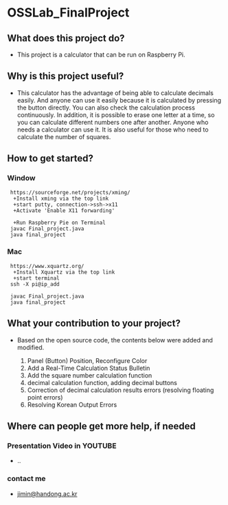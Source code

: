 # OSSLab_FinalProject

## What does this project do? 
  * This project is a calculator that can be run on Raspberry Pi.


## Why is this project useful?
  * This calculator has the advantage of being able to calculate decimals easily. And anyone can use it easily because it is calculated by pressing the button directly. You can also check the calculation process continuously. In addition, it is possible to erase one letter at a time, so you can calculate different numbers one after another.
    Anyone who needs a calculator can use it. It is also useful for those who need to calculate the number of squares.
  
  
## How to get started?
  ### Window
     https://sourceforge.net/projects/xming/
      +Install xming via the top link
      +start putty, connection->ssh->x11
      +Activate 'Enable X11 forwarding'
     
      +Run Raspberry Pie on Terminal
     javac Final_project.java
     java final_project
    
  ### Mac
     https://www.xquartz.org/
      +Install Xquartz via the top link
      +start terminal
     ssh -X pi@ip_add
     
     javac Final_project.java
     java final_project
    

## What your contribution to your project?
  
  * Based on the open source code, the contents below were added and modified.

    1) Panel (Button) Position, Reconfigure Color 
    2) Add a Real-Time Calculation Status Bulletin 
    3) Add the square number calculation function
    4) decimal calculation function, adding decimal buttons
    5) Correction of decimal calculation results errors (resolving floating point errors) 
    6) Resolving Korean Output Errors



## Where can people get more help, if needed
  ### Presentation Video in YOUTUBE
   * ..
 ### contact me
   * jimin@handong.ac.kr
  


